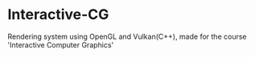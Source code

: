 # Interactive-CG
Rendering system using OpenGL and Vulkan(C++), made for the course 'Interactive Computer Graphics'
